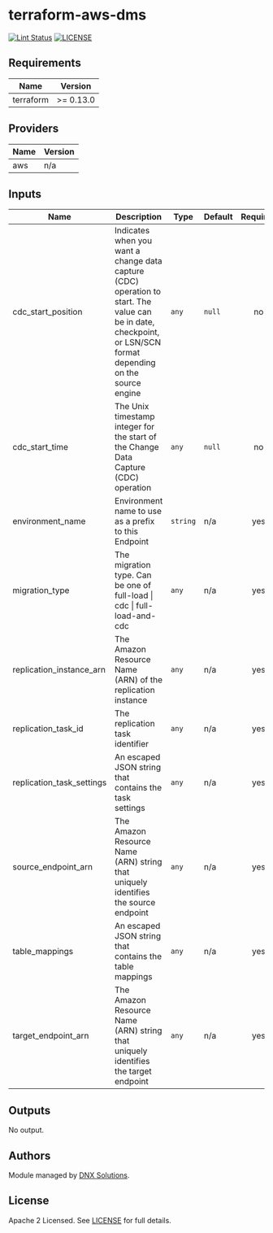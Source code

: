 # terraform-aws-dms

[![Lint Status](https://github.com/DNXLabs/terraform-aws-rds/workflows/Lint/badge.svg)](https://github.com/DNXLabs/terraform-aws-rds/actions)
[![LICENSE](https://img.shields.io/github/license/DNXLabs/terraform-aws-rds)](https://github.com/DNXLabs/terraform-aws-rds/blob/master/LICENSE)

<!--- BEGIN_TF_DOCS --->

## Requirements

| Name | Version |
|------|---------|
| terraform | >= 0.13.0 |

## Providers

| Name | Version |
|------|---------|
| aws | n/a |

## Inputs

| Name | Description | Type | Default | Required |
|------|-------------|------|---------|:--------:|
| cdc\_start\_position | Indicates when you want a change data capture (CDC) operation to start. The value can be in date, checkpoint, or LSN/SCN format depending on the source engine | `any` | `null` | no |
| cdc\_start\_time | The Unix timestamp integer for the start of the Change Data Capture (CDC) operation | `any` | `null` | no |
| environment\_name | Environment name to use as a prefix to this Endpoint | `string` | n/a | yes |
| migration\_type | The migration type. Can be one of full-load \| cdc \| full-load-and-cdc | `any` | n/a | yes |
| replication\_instance\_arn | The Amazon Resource Name (ARN) of the replication instance | `any` | n/a | yes |
| replication\_task\_id | The replication task identifier | `any` | n/a | yes |
| replication\_task\_settings | An escaped JSON string that contains the task settings | `any` | n/a | yes |
| source\_endpoint\_arn | The Amazon Resource Name (ARN) string that uniquely identifies the source endpoint | `any` | n/a | yes |
| table\_mappings | An escaped JSON string that contains the table mappings | `any` | n/a | yes |
| target\_endpoint\_arn | The Amazon Resource Name (ARN) string that uniquely identifies the target endpoint | `any` | n/a | yes |

## Outputs

No output.

<!--- END_TF_DOCS --->

## Authors

Module managed by [DNX Solutions](https://github.com/DNXLabs).

## License

Apache 2 Licensed. See [LICENSE](https://github.com/DNXLabs/terraform-aws-template/blob/master/LICENSE) for full details.